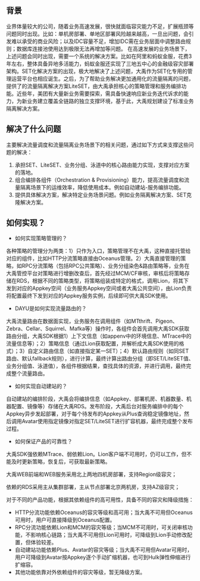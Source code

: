 ## 背景

业界体量较大的公司，随着业务高速发展，很快就面临容灾能力不足，扩展瓶颈等问题同时出现。比如：单机房部署、单地区部署风险越来越高，一旦出问题，会引发难以承受的商业风险；以及IDC容量不足，增加IDC需在业务层面中调整路由规则；数据库连接池使用达到极限无法再增加等问题。 在高速发展的业务场景下，上述问题会同时出现，需要一个系统的解决方案。比如在阿里和蚂蚁金服，花费3年左右，整体具备异地多活能力，蚂蚁金服还实现了三地五中心的金融级容灾部署架构。SET化解决方案的出现，极大地解决了上述问题，大禹作为SET化专用的管理运营平台也相应诞生。之后，为了帮助业务解决更加通用化的流量隔离的问题，提供了的流量隔离解决方案LiteSET，由大禹承担核心的策略管理和服务编排功能。近些年，美团有大量新业务需要探索，需具备快速响应新业务迭代诉求的能力，为新业务建立覆盖全链路的独立支撑环境，基于此，大禹规划建设了标准业务隔离解决方案。

## 解决了什么问题

主要解决流量调度和流量隔离业务场景下的相关问题，通过如下方式来支撑这些问题的解决：

1. 承担SET、LiteSET、业务分组、泳道中的核心路由能力实现，支撑对应方案的落地。
2. 组合编排各组件（Orchestration & Provisioning）能力，提高流量调度和流量隔离场景下的运维效率，降低使用成本。例如自动建站-服务编排功能。
3. 提供具体解决方案，解决特定业务场景问题。例如业务隔离解决方案、SET克隆解决方案。

## 如何实现？

- 如何实现策略管理的？

各种策略的管理分为两类：1）只作为入口，策略管理不在大禹，这种直接托管给对应的组件，比如HTTP分流策略直接由Oceanus管理。2）大禹直接管理的策略，如RPC分流策略（包括RPC公共策略）、业务分组染色&路由策略等，业务在大禹管控平台对策略进行增删改查后，首先经过MCM/CF审核，审核后将策略存储在RDS，根据不同的策略类型，将策略组装成特定的格式，调用Lion，将其下发到对应的Appkey空间（业务服务Appkey空间或者大禹公共空间），由Lion负责将配置最终下发到对应的Appkey服务实例，后续即可供大禹SDK使用。

- DAYU是如何实现流量路由的？

大禹流量路由在数据面实现，业务服务在调用组件（如MTthrift、Pigeon、Zebra、Cellar、Squirrel、Mafka等）操作时，各组件会首先调用大禹SDK获取路由分组，大禹SDK根据1）上下文信息（如appenv中的环境信息、MTrace中的流量信息等）；2）策略信息（通过Lion获取配置，并解析成大禹SDK使用的格式）；3）自定义路由信息（如直接指定某一SET）；4）默认路由规则（如同SET路由、默认fallback规则），进行计算，最终计算出路由分组（即SET/LiteSET值、业务分组值、泳道值），各组件根据结果，查找具体的资源，并进行调用，最终完成整个流量路由。

- 如何实现自动建站的？

自动建站的编排阶段，大禹会将编排信息（如Appkey、部署机房、机器数量、机器配置、镜像等）存储在大禹RDS。发布阶段，大禹后台对服务编排中的每个Appkey异步发起部署，对于每个待发布的Appkey从Plus查询稳定镜像地址，然后调用Avatar使用指定镜像对指定SET/LiteSET进行扩容机器，最终完成整个发布过程。

- 如何保证产品的可靠性？

大禹SDK强依赖MTrace、弱依赖Lion。Lion客户端不可用时，仍可以工作，但不能及时更新策略，恢复后，可获取最新策略。

大禹WEB前端和WEB服务采用北上两地四机房部署，支持Region级容灾；

依赖的RDS采用主从集群部署，主从节点部署北京两机房，支持AZ级容灾；

对于不同的产品功能，根据其依赖组件的高可用性，具备不同的容灾和降级措施：

- HTTP分流功能依赖Oceanus的容灾等级和高可用；当大禹不可用但Oceanus可用时，用户可直接降级到Oceanus配置。
- RPC分流功能依赖Lion和MCM的容灾等级；当MCM不可用时，可关闭审核功能，不影响核心链路；当大禹不可用但Lion可用时，可降级到Lion手动修改配置，但体验较差。
- 自动建站功能依赖Plus、Avatar的容灾等级；当大禹不可用但Avatar可用时，用户可降级到Avatar按Appkey逐个手动扩缩机器，也可到Hulk弹性伸缩进行扩缩容。
- 其他功能依靠对外依赖组件的容灾等级，暂无降级方案。